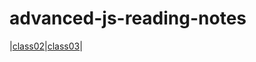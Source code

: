 # advanced-js-reading-notes

|[class02](https://github.com/WalidAlrefai/advanced-js-reading-notes/blob/main/01-prep-and-tdd.md)|[class03](https://github.com/WalidAlrefai/advanced-js-reading-notes/blob/main/REDME_Class03.md)|
